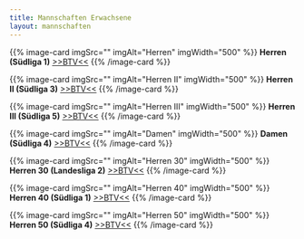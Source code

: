 ```yaml
---
title: Mannschaften Erwachsene
layout: mannschaften
---
```


{{% image-card imgSrc="" imgAlt="Herren" imgWidth="500" %}}
**Herren (Südliga 1)** <a href="https://www.btv.de/de/spielbetrieb/tabelle-spielplan.html?groupid=1962474" target="_blank">>>BTV<<</a>
{{% /image-card %}}

{{% image-card imgSrc="" imgAlt="Herren II" imgWidth="500" %}}
**Herren II (Südliga 3)** <a href="https://www.btv.de/de/spielbetrieb/tabelle-spielplan.html?groupid=1962513" target="_blank">>>BTV<<</a>
{{% /image-card %}}

{{% image-card imgSrc="" imgAlt="Herren III" imgWidth="500" %}}
**Herren III (Südliga 5)** <a href="https://www.btv.de/de/spielbetrieb/tabelle-spielplan.html?groupid=1962564" target="_blank">>>BTV<<</a>
{{% /image-card %}}

{{% image-card imgSrc="" imgAlt="Damen" imgWidth="500" %}}
**Damen (Südliga 4)** <a href="https://www.btv.de/de/spielbetrieb/tabelle-spielplan.html?groupid=1962661" target="_blank">>>BTV<<</a>
{{% /image-card %}}

{{% image-card imgSrc="" imgAlt="Herren 30" imgWidth="500" %}}
**Herren 30 (Landesliga 2)** <a href="https://www.btv.de/de/spielbetrieb/tabelle-spielplan.html?groupid=1964504" target="_blank">>>BTV<<</a>
{{% /image-card %}}

{{% image-card imgSrc="" imgAlt="Herren 40" imgWidth="500" %}}
**Herren 40 (Südliga 1)** <a href="https://www.btv.de/de/spielbetrieb/tabelle-spielplan.html?groupid=1962755" target="_blank">>>BTV<<</a>
{{% /image-card %}}

{{% image-card imgSrc="" imgAlt="Herren 50" imgWidth="500" %}}
**Herren 50 (Südliga 4)** <a href="https://www.btv.de/de/spielbetrieb/tabelle-spielplan.html?groupid=1962837" target="_blank">>>BTV<<</a>
{{% /image-card %}}
